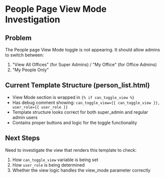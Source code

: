 # People Page View Mode Investigation

## Problem
The People page View Mode toggle is not appearing. It should allow admins to switch between:
1. "View All Offices" (for Super Admins) / "My Office" (for Office Admins) 
2. "My People Only"

## Current Template Structure (person_list.html)
- View Mode section is wrapped in `{% if can_toggle_view %}`
- Has debug comment showing: `can_toggle_view={{ can_toggle_view }}, user_role={{ user_role }}`
- Template structure looks correct for both super_admin and regular admin users
- Contains proper buttons and logic for the toggle functionality

## Next Steps
Need to investigate the view that renders this template to check:
1. How `can_toggle_view` variable is being set
2. How `user_role` is being determined
3. Whether the view logic handles the view_mode parameter correctly